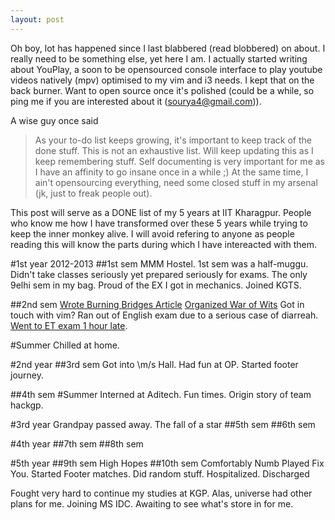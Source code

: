 ```yaml
---
layout: post
---
```

Oh boy, lot has happened since I last blabbered (read blobbered) on about. I
really need to be something else, yet here I am. I actually started writing about YouPlay, a soon to be opensourced console interface to play youtube videos natively (mpv) optimised to my vim and i3 needs. I kept that on the back
burner. Want to open source once it's polished (could be a while, so ping me if
        you are interested about it (sourya4@gmail.com)).

A wise guy once said
> As your to-do list keeps growing, it's important to keep track of the done
> stuff.
This is not an exhaustive list. Will keep updating this as I keep remembering
stuff. Self documenting is very important for me as I have an affinity to go
insane once in a while ;) At the same time, I ain't opensourcing everything,
need some closed stuff in my arsenal (jk, just to freak people out).

This post will serve as a DONE list of my 5 years at IIT Kharagpur. People
who know me how I have transformed over these 5 years while trying to keep the
inner monkey alive. I will avoid refering to anyone as people reading this will
know the parts during which I have intereacted with them.

#1st year 2012-2013
##1st sem
MMM Hostel.
1st sem was a half-muggu.
Didn't take classes seriously yet prepared seriously for exams.
The only 9elhi sem in my bag. Proud of the EX I got in mechanics.
Joined KGTS.

##2nd sem
[Wrote Burning Bridges Article](https://issuu.com/the.kgts/docs/strategist_3rd_edition)
[Organized War of Wits](https://www.facebook.com/sourya4/posts/111836292345222)
Got in touch with vim?
Ran out of English exam due to a serious case of diarreah.
[Went to ET exam 1 hour late](https://www.quora.com/What-was-the-craziest-thing-you-did-as-a-fresher-at-IIT).


#Summer
Chilled at home.

#2nd year
##3rd sem
Got into \m/s Hall.
Had fun at OP. Started footer journey.

##4th sem
#Summer
Interned at Aditech. Fun times.
Origin story of team hackgp.


#3rd  year
Grandpay passed away. The fall of a star
##5th sem
##6th sem

#4th year
##7th sem
##8th sem

#5th year
##9th sem High Hopes
##10th sem Comfortably Numb
Played Fix You.
Started Footer matches.
Did random stuff.
Hospitalized.
Discharged

Fought very hard to continue my studies at KGP. Alas, universe had other plans
for me. Joining MS IDC. Awaiting to see what's store in for me.



